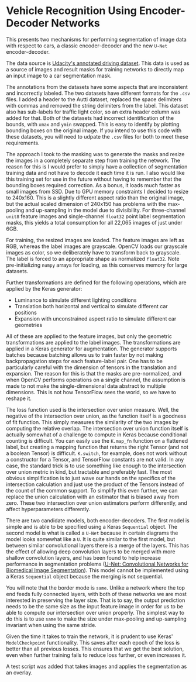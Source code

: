 # Vehicle Recognition Using Encoder-Decoder Networks

This presents two mechanisms for performing segmentation 
of image data with respect to cars, a classic encoder-decoder
and the new `U-Net` encoder-decoder.  

The data source is [Udacity's annotated driving dataset](https://github.com/udacity/self-driving-car/tree/master/annotations).
This data is used as a source of images and result masks
for training networks to directly map an input image to a 
car segmentation mask.  

The annotations from the datasets have some aspects that are
inconsistent and incorrectly labeled.  The two datasets have
different formats for the `.csv` files.  I added a header to 
the Autti dataset, replaced the space delimiters with commas
and removed the string delimiters from the label.  This dataset
also has sub-labels for traffic light color, so an extra header
column was added for that.  Both of the datasets had incorrect
identification of the bounds, with `xmax` and `ymin` swapped.
This is easy to identify by plotting bounding boxes on the 
original image.  If you intend to use this code with these 
datasets, you will need to udpate the `.csv` files for both
to meet these requirements. 

The approach I took to the masking was to generate the masks 
and resize the images in a completely separate step from training
the network.  The reason for this is I would prefer to simply have a 
collection of segmentation training data and not have to decode it 
each time it is run.  I also would like this training set for 
use in the future without having to remember that the bounding boxes
required correction.  As a bonus, it loads much faster as small images
from SSD.  Due to GPU memory constraints I decided to 
resize to 240x160.  This is a slightly different
aspect ratio than the original image, but the actual scaled dimension
of 240x150 has problems with the max-pooling and up-sampling in the model
due to divisibility.  For three-channel `unit8` feature images and single-channel 
`float32` point label segmentation masks, this yields a total consumption 
for all 22,065 images of just under 6GB.

For training, the resized images are loaded.  The feature images are 
left as RGB, whereas the label images are grayscale.  OpenCV loads our 
grayscale images as color, so we deliberately have to transform back
to grayscale.  The label is forced to an appropriate shape as normalized
`float32`. Note pre-initializing `numpy` arrays for loading, as this 
conserves memory for large datasets.  

Further transformations are defined for the following operations, 
which are applied by the Keras generator:

 * Luminance to simulate different lighting conditions
 * Translation both horizontal and vertical to simulate different car positions
 * Expansion with unconstrained aspect ratio to simulate different car geometries

All of these are applied to the feature images, but only the geometric
transformations are applied to the label images.  The transformations
are applied in a Keras generator for augmentation.  The generator 
supports batches because batching allows us to train faster by not
making backpropagation steps for each feature-label pair.  One has to be
particularly careful with the dimension of tensors in the translation
and expansion.  The reason for this is that the masks are pre-normalized,
and when OpenCV performs operations on a single channel, the assumption is
made to not make the single-dimensional data abstract to multiple dimensions.
This is not how TensorFlow sees the world, so we have to reshape it.

The loss function used is the intersection over union measure.  Well, the 
negative of the intersection over union, as the function itself is a goodness
of fit function. This simply measures the similarity of the two images by computing 
the relative overlap.  The intersection over union function itself is actually 
somewhat of a challenge to compute in Keras because conditional counting is
difficult.  You can easily use the `K.map_fn` function on a flattened label,
but creating a mapping function that returns the right Tensor (and not a boolean
Tensor) is difficult.  `K.switch`, for example, does not work without a constructor
for a Tensor, and TensorFlow constants are not valid.  In any case, the standard
trick is to use something like enough to the intersection over union metric
in kind, but tractable and preferably fast.  The most obvious simplification is to
just wave our hands on the specifics of the intersection calculation and just
use the product of the Tensors instead of the count of the common support.
To simplify this even further, we can replace the union calculation with
an estimator that is biased away from zero.  These two intersection over
union estimators perform differently, and affect hyperparameters differently.

There are two candidate models, both encoder-decoders. The first model is simple 
and is able to be specified using a Keras `Sequential` object.  The second model is what is called 
a `U-Net` because in certain diagrams the model looks somewhat like a `U`.  It is
quite similar to the first model, but between similar convolutional layers 
there is a merge of the layers.  This has the effect of allowing deep convolution
layers to be merged with more shallow convolution layers, and has been found to
help increase performance in segmentation problems ([U-Net: Convolutional Networks for Biomedical Image Segmentation](https://arxiv.org/pdf/1505.04597.pdf)).  This model cannot be
implemented using a Keras `Sequential` object because the merging is not 
sequential. 

You will note that the border mode is `same`.  Unlike a network where the top end
feeds fully connected layers, with both of these networks we are most interested in
preserving the layer size.  That is to say, the output prediction needs to be the 
same size as the input feature image in order for us to be able to compute our
intersection over union properly.  The simplest way to do this is to use `same` to
make the size under max-pooling and up-sampling invariant when using the same stride.

Given the time it takes to train the network, it is prudent to use Keras' 
`ModelCheckpoint` functionality.  This saves after each epoch of the loss is 
better than all previous losses.  This ensures that we get the best solution,
even when further training fails to reduce loss further, or even increases it.

A test script was added that takes images and applies the segmentation as an
overlay.
